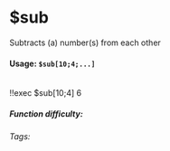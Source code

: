 # $sub
Subtracts (a) number(s) from each other

#### Usage: `$sub[10;4;...]`
<br/>
<discord-messages>
	<discord-message :bot="false" role-color="#ffcc9a" author="Member">
		!!exec $sub[10;4]
	</discord-message>
	<discord-message :bot="true" role-color="#0099ff" author="Custom Command" avatar="https://media.discordapp.net/avatars/725721249652670555/781224f90c3b841ba5b40678e032f74a.webp">
		6
	</discord-message>
</discord-messages>

##### Function difficulty: <Badge type="tip" text="Easy" vertical="middle" /> 
###### Tags: <Badge type="tip" text="Maths" vertical="middle" /> <Badge type="tip" text="Calculate" vertical="middle" /> <Badge type="tip" text="Sub" vertical="middle" /> <Badge type="tip" text="-" vertical="middle" />
